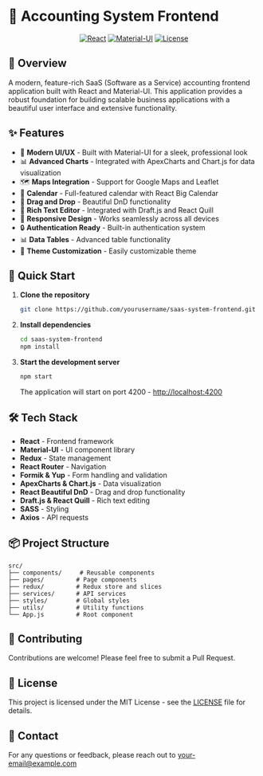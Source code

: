 # 🚀 Accounting System Frontend

<div align="center">
  
  [![React](https://img.shields.io/badge/React-16.13.1-blue.svg)](https://reactjs.org/)
  [![Material-UI](https://img.shields.io/badge/Material--UI-4.9.14-blue.svg)](https://material-ui.com/)
  [![License](https://img.shields.io/badge/license-MIT-green.svg)](LICENSE)
</div>

## 🌟 Overview

A modern, feature-rich SaaS (Software as a Service) accounting frontend application built with React and Material-UI. This application provides a robust foundation for building scalable business applications with a beautiful user interface and extensive functionality.

## ✨ Features

- 🎨 **Modern UI/UX** - Built with Material-UI for a sleek, professional look
- 📊 **Advanced Charts** - Integrated with ApexCharts and Chart.js for data visualization
- 🗺️ **Maps Integration** - Support for Google Maps and Leaflet
- 📅 **Calendar** - Full-featured calendar with React Big Calendar
- 🎯 **Drag and Drop** - Beautiful DnD functionality
- 📝 **Rich Text Editor** - Integrated with Draft.js and React Quill
- 📱 **Responsive Design** - Works seamlessly across all devices
- 🔒 **Authentication Ready** - Built-in authentication system
- 📊 **Data Tables** - Advanced table functionality
- 🎨 **Theme Customization** - Easily customizable theme

## 🚀 Quick Start

1. **Clone the repository**
   ```bash
   git clone https://github.com/yourusername/saas-system-frontend.git
   ```

2. **Install dependencies**
   ```bash
   cd saas-system-frontend
   npm install
   ```

3. **Start the development server**
   ```bash
   npm start
   ```
   The application will start on port 4200 - [http://localhost:4200](http://localhost:4200)

## 🛠️ Tech Stack

- **React** - Frontend framework
- **Material-UI** - UI component library
- **Redux** - State management
- **React Router** - Navigation
- **Formik & Yup** - Form handling and validation
- **ApexCharts & Chart.js** - Data visualization
- **React Beautiful DnD** - Drag and drop functionality
- **Draft.js & React Quill** - Rich text editing
- **SASS** - Styling
- **Axios** - API requests

## 📦 Project Structure

```
src/
├── components/     # Reusable components
├── pages/         # Page components
├── redux/         # Redux store and slices
├── services/      # API services
├── styles/        # Global styles
├── utils/         # Utility functions
└── App.js         # Root component
```

## 🤝 Contributing

Contributions are welcome! Please feel free to submit a Pull Request.

## 📝 License

This project is licensed under the MIT License - see the [LICENSE](LICENSE) file for details.

## 📧 Contact

For any questions or feedback, please reach out to [your-email@example.com](mailto:your-email@example.com)

